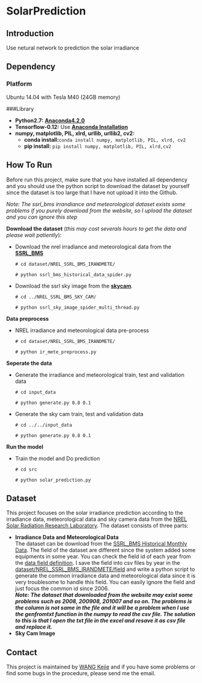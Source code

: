 # SolarPrediction

## Introduction
Use netural network to prediction the solar irradiance

## Dependency

### Platform
Ubuntu 14.04 with Tesla M40 (24GB memory)

###Library

- **Python2.7:** [**Anaconda4.2.0**](https://www.continuum.io/downloads)
- **Tensorflow-0.12:** Use [**Anaconda Installation**](https://www.tensorflow.org/get_started/os_setup#anaconda_installation)
- **numpy, matplotlib, PIL, xlrd, urllib, urllib2, cv2:**
  - **conda install:**`conda install numpy, matplotlib, PIL, xlrd, cv2`
  - **pip install:** `pip install numpy, matplotlib, PIL, xlrd,cv2`

## How To Run
Before run this project, make sure that you have installed all dependency and you should use the python script to download the dataset by yourself since the dataset is too large that I have not upload it into the Github.

*Note: The ssrl_bms irrandiance and meteorological dataset exists some problems if you purely download from the website, so I upload the dataset and you can ignore this step*

**Download the dataset** (*this may cost severals hours to get the data and please wait patiently*):
- Download the nrel irradiance and meteorological data from the [**SSRL_BMS**](https://www.nrel.gov/midc/srrl_bms/)  

  `# cd dataset/NREL_SSRL_BMS_IRANDMETE/`

  `# python ssrl_bms_historical_data_spider.py`

- Download the ssrl sky image from the [**skycam**](https://www.nrel.gov/midc/skycam).  

  `# cd ../NREL_SSRL_BMS_SKY_CAM/` 

  `# python ssrl_sky_image_spider_multi_thread.py`

**Data preprocess**
- NREL irradiance and meteorological data pre-process  

  `# cd dataset/NREL_SSRL_BMS_IRANDMETE/`

  `# python ir_mete_preprocess.py`

**Seperate the data**

- Generate the irradiance and meteorological train, test and validation data  

  `# cd input_data`

  `# python generate.py 0.8 0.1`

- Generate the sky cam train, test and validation data

  `# cd ../../input_data`

  `# python generate.py 0.8 0.1`

**Run the model**

- Train the model and Do prediction  

  `# cd src`

  `# python solar_prediction.py`


## Dataset

This project focuses on the solar irradiance prediction according to the irradiance data, meteorological data and sky camera data from the [NREL Solar Radiation Research Laboratory](https://www.nrel.gov/midc/srrl_bms/).
The dataset consists of three parts:
- **Irradiance Data and Meteorological Data**  
  The dataset can be download from the [SSRL_BMS Historical Monthly Data](https://www.nrel.gov/midc/srrl_bms/historical/). The field of the dataset are different since the system added some equipments in some year. You can check the field id of each year from the [data field definition](https://www.nrel.gov/midc/srrl_bms/historical/qa_fd.html). I save the field into csv files by year in the [dataset/NREL_SSRL_BMS_IRANDMETE/field](https://github.com/JackWang822/SolarPrediction/tree/master/dataset/NREL_SSRL_BMS_IRANDMETE/field) and write a python script to generate the common irradiance data and meteorological data since it is very  troublesome to handle this field. You can easily ignore the field and just focus the common id since 2006.  
  ***Note: The dataset that downloaded from the website may exist some problems such as 2008, 200908, 201007 and so on. The problems is the column is not same in the file and it will be a problem when I use the genfromtxt function in the numpy to read the csv file. The solution to this is that I open the txt file in the excel and resave it as csv file and replace it.***
- **Sky Cam Image**  

## Contact
This project is maintained by [WANG Kejie](wang_kejie@foxmail.com) and if you have some problems or find some bugs in the procedure, please send me the email.
